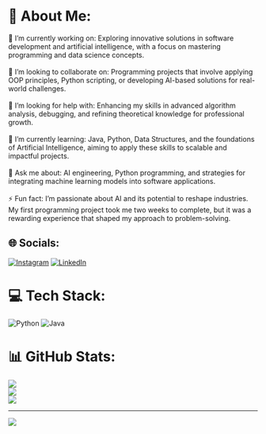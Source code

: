 # 💫 About Me:
🔭 I’m currently working on: Exploring innovative solutions in software development and artificial intelligence, with a focus on mastering programming and data science concepts.<br><br>🤝 I’m looking to collaborate on: Programming projects that involve applying OOP principles, Python scripting, or developing AI-based solutions for real-world challenges.<br><br>🤝 I’m looking for help with: Enhancing my skills in advanced algorithm analysis, debugging, and refining theoretical knowledge for professional growth.<br><br>🌱 I’m currently learning: Java, Python, Data Structures, and the foundations of Artificial Intelligence, aiming to apply these skills to scalable and impactful projects.<br><br>💬 Ask me about: AI engineering, Python programming, and strategies for integrating machine learning models into software applications.<br><br>⚡ Fun fact: I’m passionate about AI and its potential to reshape industries. My first programming project took me two weeks to complete, but it was a rewarding experience that shaped my approach to problem-solving.


## 🌐 Socials:
[![Instagram](https://img.shields.io/badge/Instagram-%23E4405F.svg?logo=Instagram&logoColor=white)](https://instagram.com/fx.rg13) [![LinkedIn](https://img.shields.io/badge/LinkedIn-%230077B5.svg?logo=linkedin&logoColor=white)](https://linkedin.com/in/https://www.linkedin.com/in/turki-al-mutairi-1486b3244?utm_source=share&utm_campaign=share_via&utm_content=profile&utm_medium=ios_app) 

# 💻 Tech Stack:
![Python](https://img.shields.io/badge/python-3670A0?style=for-the-badge&logo=python&logoColor=ffdd54) ![Java](https://img.shields.io/badge/java-%23ED8B00.svg?style=for-the-badge&logo=openjdk&logoColor=white)
# 📊 GitHub Stats:
![](https://github-readme-stats.vercel.app/api?username=turki013&theme=dark&hide_border=false&include_all_commits=false&count_private=false)<br/>
![](https://github-readme-streak-stats.herokuapp.com/?user=turki013&theme=dark&hide_border=false)<br/>
![](https://github-readme-stats.vercel.app/api/top-langs/?username=turki013&theme=dark&hide_border=false&include_all_commits=false&count_private=false&layout=compact)

---
[![](https://visitcount.itsvg.in/api?id=turki013&icon=0&color=0)](https://visitcount.itsvg.in)

<!-- Proudly created with GPRM ( https://gprm.itsvg.in ) -->
